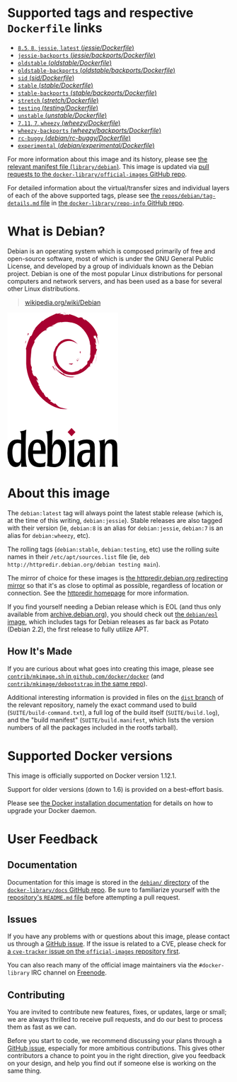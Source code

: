 # Supported tags and respective `Dockerfile` links

-	[`8.5`, `8`, `jessie`, `latest` (*jessie/Dockerfile*)](https://github.com/tianon/docker-brew-debian/blob/589b967ff4364528ebd686b002a6ee00f00f4657/jessie/Dockerfile)
-	[`jessie-backports` (*jessie/backports/Dockerfile*)](https://github.com/tianon/docker-brew-debian/blob/589b967ff4364528ebd686b002a6ee00f00f4657/jessie/backports/Dockerfile)
-	[`oldstable` (*oldstable/Dockerfile*)](https://github.com/tianon/docker-brew-debian/blob/589b967ff4364528ebd686b002a6ee00f00f4657/oldstable/Dockerfile)
-	[`oldstable-backports` (*oldstable/backports/Dockerfile*)](https://github.com/tianon/docker-brew-debian/blob/589b967ff4364528ebd686b002a6ee00f00f4657/oldstable/backports/Dockerfile)
-	[`sid` (*sid/Dockerfile*)](https://github.com/tianon/docker-brew-debian/blob/0262f960f1f11cea2b3b73c4e04f52cb4219f8ea/sid/Dockerfile)
-	[`stable` (*stable/Dockerfile*)](https://github.com/tianon/docker-brew-debian/blob/589b967ff4364528ebd686b002a6ee00f00f4657/stable/Dockerfile)
-	[`stable-backports` (*stable/backports/Dockerfile*)](https://github.com/tianon/docker-brew-debian/blob/589b967ff4364528ebd686b002a6ee00f00f4657/stable/backports/Dockerfile)
-	[`stretch` (*stretch/Dockerfile*)](https://github.com/tianon/docker-brew-debian/blob/0262f960f1f11cea2b3b73c4e04f52cb4219f8ea/stretch/Dockerfile)
-	[`testing` (*testing/Dockerfile*)](https://github.com/tianon/docker-brew-debian/blob/0262f960f1f11cea2b3b73c4e04f52cb4219f8ea/testing/Dockerfile)
-	[`unstable` (*unstable/Dockerfile*)](https://github.com/tianon/docker-brew-debian/blob/0262f960f1f11cea2b3b73c4e04f52cb4219f8ea/unstable/Dockerfile)
-	[`7.11`, `7`, `wheezy` (*wheezy/Dockerfile*)](https://github.com/tianon/docker-brew-debian/blob/589b967ff4364528ebd686b002a6ee00f00f4657/wheezy/Dockerfile)
-	[`wheezy-backports` (*wheezy/backports/Dockerfile*)](https://github.com/tianon/docker-brew-debian/blob/589b967ff4364528ebd686b002a6ee00f00f4657/wheezy/backports/Dockerfile)
-	[`rc-buggy` (*debian/rc-buggy/Dockerfile*)](https://github.com/tianon/dockerfiles/blob/22a998f815d55217afa0075411b810b8889ceac1/debian/rc-buggy/Dockerfile)
-	[`experimental` (*debian/experimental/Dockerfile*)](https://github.com/tianon/dockerfiles/blob/22a998f815d55217afa0075411b810b8889ceac1/debian/experimental/Dockerfile)

For more information about this image and its history, please see [the relevant manifest file (`library/debian`)](https://github.com/docker-library/official-images/blob/master/library/debian). This image is updated via [pull requests to the `docker-library/official-images` GitHub repo](https://github.com/docker-library/official-images/pulls?q=label%3Alibrary%2Fdebian).

For detailed information about the virtual/transfer sizes and individual layers of each of the above supported tags, please see [the `repos/debian/tag-details.md` file](https://github.com/docker-library/repo-info/blob/master/repos/debian/tag-details.md) in [the `docker-library/repo-info` GitHub repo](https://github.com/docker-library/repo-info).

# What is Debian?

Debian is an operating system which is composed primarily of free and open-source software, most of which is under the GNU General Public License, and developed by a group of individuals known as the Debian project. Debian is one of the most popular Linux distributions for personal computers and network servers, and has been used as a base for several other Linux distributions.

> [wikipedia.org/wiki/Debian](https://en.wikipedia.org/wiki/Debian)

![logo](https://raw.githubusercontent.com/docker-library/docs/b449be7df57e9ed9086bb5821bfb5d6cdc5d67a4/debian/logo.png)

# About this image

The `debian:latest` tag will always point the latest stable release (which is, at the time of this writing, `debian:jessie`). Stable releases are also tagged with their version (ie, `debian:8` is an alias for `debian:jessie`, `debian:7` is an alias for `debian:wheezy`, etc).

The rolling tags (`debian:stable`, `debian:testing`, etc) use the rolling suite names in their `/etc/apt/sources.list` file (ie, `deb
http://httpredir.debian.org/debian testing main`).

The mirror of choice for these images is [the httpredir.debian.org redirecting mirror](http://httpredir.debian.org) so that it's as close to optimal as possible, regardless of location or connection. See the [httpredir homepage](http://httpredir.debian.org) for more information.

If you find yourself needing a Debian release which is EOL (and thus only available from [archive.debian.org](http://archive.debian.org)), you should check out [the `debian/eol` image](https://hub.docker.com/r/debian/eol/), which includes tags for Debian releases as far back as Potato (Debian 2.2), the first release to fully utilize APT.

## How It's Made

If you are curious about what goes into creating this image, please see [`contrib/mkimage.sh` in `github.com/docker/docker`](https://github.com/docker/docker/blob/master/contrib/mkimage.sh) (and [`contrib/mkimage/debootstrap` in the same repo](https://github.com/docker/docker/blob/master/contrib/mkimage/debootstrap)).

Additional interesting information is provided in files on the [`dist` branch](https://github.com/tianon/docker-brew-debian/tree/dist) of the relevant repository, namely the exact command used to build (`SUITE/build-command.txt`), a full log of the build itself (`SUITE/build.log`), and the "build manifest" (`SUITE/build.manifest`, which lists the version numbers of all the packages included in the rootfs tarball).

# Supported Docker versions

This image is officially supported on Docker version 1.12.1.

Support for older versions (down to 1.6) is provided on a best-effort basis.

Please see [the Docker installation documentation](https://docs.docker.com/installation/) for details on how to upgrade your Docker daemon.

# User Feedback

## Documentation

Documentation for this image is stored in the [`debian/` directory](https://github.com/docker-library/docs/tree/master/debian) of the [`docker-library/docs` GitHub repo](https://github.com/docker-library/docs). Be sure to familiarize yourself with the [repository's `README.md` file](https://github.com/docker-library/docs/blob/master/README.md) before attempting a pull request.

## Issues

If you have any problems with or questions about this image, please contact us through a [GitHub issue](https://github.com/tianon/docker-brew-debian/issues). If the issue is related to a CVE, please check for [a `cve-tracker` issue on the `official-images` repository first](https://github.com/docker-library/official-images/issues?q=label%3Acve-tracker).

You can also reach many of the official image maintainers via the `#docker-library` IRC channel on [Freenode](https://freenode.net).

## Contributing

You are invited to contribute new features, fixes, or updates, large or small; we are always thrilled to receive pull requests, and do our best to process them as fast as we can.

Before you start to code, we recommend discussing your plans through a [GitHub issue](https://github.com/tianon/docker-brew-debian/issues), especially for more ambitious contributions. This gives other contributors a chance to point you in the right direction, give you feedback on your design, and help you find out if someone else is working on the same thing.
